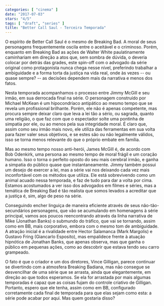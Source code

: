 ```yaml
---
categories: [ "cinema" ]
date: "2017-07-03"
stars: "4/5"
tags: [ "draft", "series" ]
title: "Better Call Saul - Terceira Temporada"
---
```

O espírito de Better Call Saul é o mesmo de Breaking Bad. A moral
de seus personagens frequentemente oscila entre o aceitável e o
criminoso. Porém, enquanto em Breaking Bad as ações de Walter White
paulatinamente caminhariam em direção a atos que, sem sombra de dúvida,
o deveria colocar por detrás das grades, este spin-off com o advogado da
série original como protagonista nunca chega nesse nível, preferindo
trabalhar a ambiguidade e a forma torta da justiça na vida real, onde
às vezes -- ou quase sempre? -- as decisões dependem mais da narrativa
e menos dos fatos.

Nesta temporada acompanhamos o processo entre Jimmy McGill e seu irmão,
em sua derrocada final na série. O personagem construído por Michael
McKean é um hipocondríaco antipático ao mesmo tempo que se revela um
profissional brilhante. Porém, ele não é apenas competente, mas procura
sempre deixar claro que leva a lei tão a sério, ou sagrada, quanto uma
religião, o que faz com que o espectador solte uma pontinha de simpatia
por ele, ou ao menos pela sua integridade moral. É claro que, assim
como seu irmão mais novo, ele utiliza das ferramentas em sua volta para
fazer valer seus objetivos, e se estes são ou não legalmente válidos,
isso se torna menos relevante do que o próprio embate em família.

Mas ao mesmo tempo nosso anti-herói, James McGill é, de acordo com Bob
Odenkirk, uma persona ao mesmo tempo de moral frágil e um coração
humano. Isso o torna o perfeito oposto do seu mais cerebral irmão, e
ganha a simpatia do público quase que instantaneamente. Jimmy também
possui um desejo de exercer a lei, mas a série vai nos deixando cada vez
mais inconfortável com os métodos que utiliza. Ele está sobrevivendo
como um animal acuado nessa temporada, e faz de tudo para dar a volta por
cima. Estamos acostumados a ver isso dos advogados em filmes e séries,
mas a temática de Breaking Bad é tão realista que somos levados a
acreditar que a justiça é, sim, algo de peso na série.

Conseguindo encher linguiça de maneira eficiente através de seus
não-tão-secundários personagens, que vão se acumulando em homenagens
à série principal, vamos aos poucos reencontrando através da linha
narrativa de Mike (Jonathan Banks) o submundo do tráfico, que vai se
tornando, assim como em BB, mais corporativo, embora com o mesmo tom de
ambiguidade. A atração inicial é a rivalidade entre Hector Salamanca
(Mark Margolis) e Gustavo Fring (Giancarlo Esposito), mas empalidece
frente à atuação hipnótica de Jonathan Banks, que apenas observa,
mas que ganha o público em pequenas ações, como ao descobrir que
estava tendo seu carro grampeado.

O fato é que o criador e um dos diretores, Vince Gilligan, parece
continuar se divertindo com a atmosfera Breaking Badiana, mas não
consegue se desvencilhar de uma série que se arrasta, ainda que
elegantemente, em direção ao que todos esperamos. Se ela for arrastada
por mais algumas temporadas é capaz que as coisas fujam do controle
criativo de Gilligan. Portanto, espero que ele tenha, assim como em BB,
configurado corretamente cada final de temporada para que elas sejam
como esta: a série pode acabar por aqui. Mas quem gostaria disso?
